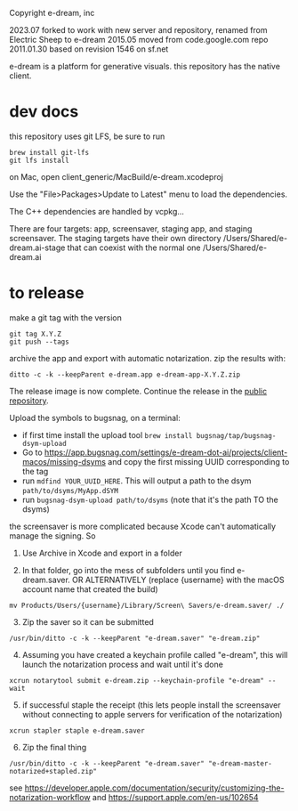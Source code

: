 Copyright e-dream, inc

2023.07     forked to work with new server and repository, renamed from Electric Sheep to e-dream
2015.05     moved from code.google.com repo
2011.01.30  based on revision 1546 on sf.net

e-dream is a platform for generative visuals.
this repository has the native client.

# dev docs

this repository uses git LFS, be sure to run

    brew install git-lfs
    git lfs install

on Mac, open client_generic/MacBuild/e-dream.xcodeproj

Use the "File>Packages>Update to Latest" menu to load the
dependencies.

The C++ dependencies are handled by vcpkg...

There are four targets: app, screensaver, staging app, and staging
screensaver. The staging targets have their own directory
/Users/Shared/e-dream.ai-stage that can coexist with the normal one
/Users/Shared/e-dream.ai

# to release

make a git tag with the version
```
git tag X.Y.Z
git push --tags
```

archive the app and export with automatic notarization. zip the
results with:

```
ditto -c -k --keepParent e-dream.app e-dream-app-X.Y.Z.zip
```

The release image is now complete. Continue the release in the [public
repository](https://github.com/e-dream-ai/public).

Upload the symbols to bugsnag, on a terminal: 
- if first time install the upload tool `brew install bugsnag/tap/bugsnag-dsym-upload`
- Go to https://app.bugsnag.com/settings/e-dream-dot-ai/projects/client-macos/missing-dsyms and copy the first missing UUID corresponding to the tag
- run `mdfind YOUR_UUID_HERE`. This will output a path to the dsym `path/to/dsyms/MyApp.dSYM`
- run `bugsnag-dsym-upload path/to/dsyms` (note that it's the path TO the dsyms)

the screensaver is more complicated because Xcode can't automatically
manage the signing. So

1) Use Archive in Xcode and export in a folder

2) In that folder, go into the mess of subfolders until you find e-dream.saver. 
OR ALTERNATIVELY (replace {username} with the macOS account name that created the build)

```
mv Products/Users/{username}/Library/Screen\ Savers/e-dream.saver/ ./
```

3) Zip the saver so it can be submitted

```
/usr/bin/ditto -c -k --keepParent "e-dream.saver" "e-dream.zip"
```

4) Assuming  you have created a keychain profile called "e-dream", this will launch the notarization process and wait until it's done

```
xcrun notarytool submit e-dream.zip --keychain-profile "e-dream" --wait
```

5) if successful staple the receipt (this lets people install the screensaver without connecting to apple servers for verification of the notarization)

```
xcrun stapler staple e-dream.saver
```

6) Zip the final thing

```
/usr/bin/ditto -c -k --keepParent "e-dream.saver" "e-dream-master-notarized+stapled.zip"
```

see https://developer.apple.com/documentation/security/customizing-the-notarization-workflow
and https://support.apple.com/en-us/102654
